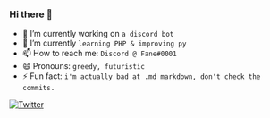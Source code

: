 ### Hi there 👋

- 🔭 I’m currently working on `a discord bot`
- 🌱 I’m currently `learning PHP & improving py`
- 📫 How to reach me: `Discord @ Fane#0001`
- 😄 Pronouns: `greedy, futuristic`
- ⚡ Fun fact: `i'm actually bad at .md markdown, don't check the commits.`


[![Twitter](https://img.shields.io/twitter/follow/Sigh1337?style=social)](https://twitter.com/Sigh1337)

